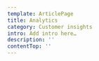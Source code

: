 ```yaml
---
template: ArticlePage
title: Analytics
category: Customer insights
intro: Add intro here…
description: ''
contentTop: ''
---
```

